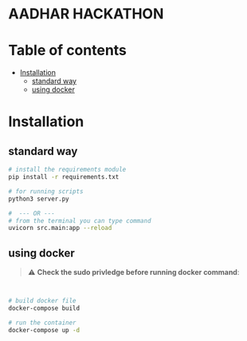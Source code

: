 # AADHAR HACKATHON

Table of contents
=================


<!--ts-->  
   * [Installation](#installation)
      * [standard way](#standardway)
      * [using docker](#using-docker)
<!--te-->


Installation
============


standard way
------------

```bash
# install the requirements module
pip install -r requirements.txt

# for running scripts
python3 server.py

#  --- OR --- 
# from the terminal you can type command
uvicorn src.main:app --reload
```

using docker
------------

> :warning: **Check the sudo privledge before running docker command**:

```bash


# build docker file 
docker-compose build

# run the container 
docker-compose up -d

```
